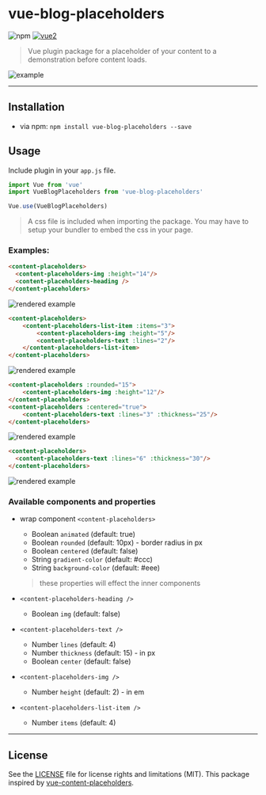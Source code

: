 # vue-blog-placeholders

![npm](https://img.shields.io/npm/v/vue-blog-placeholders.svg)
[![vue2](https://img.shields.io/badge/vue-2.x-brightgreen.svg)](https://vuejs.org/)

> Vue plugin package for a placeholder of your content to a demonstration before content loads.

![example](https://i.imgur.com/C9gGu7D.gif)

---

## Installation

* via npm: `npm install vue-blog-placeholders --save`

## Usage

Include plugin in your `app.js` file.

```javascript
import Vue from 'vue'
import VueBlogPlaceholders from 'vue-blog-placeholders'

Vue.use(VueBlogPlaceholders)
```

> A css file is included when importing the package. You may have to setup your bundler to embed the css in your page.

### Examples:

```html
<content-placeholders>
  <content-placeholders-img :height="14"/>
  <content-placeholders-heading />
</content-placeholders>
```

![rendered example](https://i.imgur.com/mbC5227.gif)

```html
<content-placeholders>
    <content-placeholders-list-item :items="3">
        <content-placeholders-img :height="5"/>
        <content-placeholders-text :lines="2"/>
    </content-placeholders-list-item>
</content-placeholders>
```

![rendered example](https://i.imgur.com/bcYYkU8.gif)

```html
<content-placeholders :rounded="15">
    <content-placeholders-img :height="12"/>
</content-placeholders>
<content-placeholders :centered="true">
    <content-placeholders-text :lines="3" :thickness="25"/>
</content-placeholders>
```

![rendered example](https://i.imgur.com/C9gGu7D.gif)

```html
<content-placeholders>
  <content-placeholders-text :lines="6" :thickness="30"/>
</content-placeholders>
```

![rendered example](https://i.imgur.com/Q6TmhPx.gif)

### Available components and properties

* wrap component `<content-placeholders>`
  * Boolean `animated` (default: true)
  * Boolean `rounded` (default: 10px) - border radius in px
  * Boolean `centered` (default: false)
  * String `gradient-color` (default: #ccc)
  * String `background-color` (default: #eee)
  > these properties will effect the inner components


* `<content-placeholders-heading />`
  * Boolean `img` (default: false)


* `<content-placeholders-text />`
  * Number `lines` (default: 4)
  * Number `thickness` (default: 15) - in px
  * Boolean `center` (default: false)


* `<content-placeholders-img />`
  * Number `height` (default: 2) - in em

* `<content-placeholders-list-item />`
  * Number `items` (default: 4)

---

## License

See the [LICENSE](LICENSE.md) file for license rights and limitations (MIT). This package inspired by [vue-content-placeholders](https://github.com/michalsnik/vue-content-placeholders).
